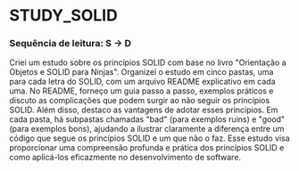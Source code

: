 # STUDY_SOLID

### Sequência de leitura: S -> D

Criei um estudo sobre os princípios SOLID com base no livro "Orientação a Objetos e SOLID para Ninjas". Organizei o estudo em cinco pastas, uma para cada letra do SOLID, com um arquivo README explicativo em cada uma. No README, forneço um guia passo a passo, exemplos práticos e discuto as complicações que podem surgir ao não seguir os princípios SOLID. Além disso, destaco as vantagens de adotar esses princípios. Em cada pasta, há subpastas chamadas "bad" (para exemplos ruins) e "good" (para exemplos bons), ajudando a ilustrar claramente a diferença entre um código que segue os princípios SOLID e um que não o faz. Esse estudo visa proporcionar uma compreensão profunda e prática dos princípios SOLID e como aplicá-los eficazmente no desenvolvimento de software.

